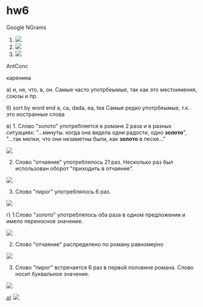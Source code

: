 # hw6
Google NGrams
1. ![](https://github.com/olesyaisme/hw6/blob/master/due%20to%20the.png)
2. ![](https://github.com/olesyaisme/hw6/blob/master/%D0%BB%D0%B5%D0%B3%D0%BA%D0%BE%D0%B5.jpg)
3. ![](https://github.com/olesyaisme/hw6/blob/master/line.jpg)






AntConc 

каренина

а) и, не, что, в, он. Самые часто употрбеымые, так как это местоимения, союзы и пр.

б) sort by word end  a, ca, dada, ea, tea Самые редко употрбеымые, т.к. это иостранные слова

в) 1. Слово "золото" употребляется в романе 2 раза и в разных ситуациях: "...минуты. когда она видела одни радости, одно **золото**", "...так мелки, что они незаметны были, как **золото** в песке..."

![](https://github.com/olesyaisme/hw6/blob/master/%D0%B7%D0%BE%D0%BB%D0%BE%D1%82%D0%BE1.jpg)

2. Слово "отчаяние" употреблялось 21 раз. Несколько раз был использован оборот "приходить в отчаяние". 

![](https://github.com/olesyaisme/hw6/blob/master/%D0%BE%D1%82%D1%87%D0%B0%D1%8F%D0%BD%D0%B8%D0%B51.jpg)

3. Слово "пирог" употреблялось 6 раз.

![](https://github.com/olesyaisme/hw6/blob/master/%D0%BF%D0%B8%D1%80%D0%BE%D0%B31.jpg)

г) 1.Слово "золото" употреблялось оба раза в одном предложении и имело переносное значение.

![](https://github.com/olesyaisme/hw6/blob/master/%D0%B7%D0%BE%D0%BB%D0%BE%D1%82%D0%BE2.jpg)

2. Слово "отчаяние" распределено по роману равномерно

![](https://github.com/olesyaisme/hw6/blob/master/%D0%BE%D1%82%D1%87%D0%B0%D1%8F%D0%BD%D0%B8%D0%B52.jpg)

3. Слово "пирог" встречается 6 раз в первой половине романа. Слово носит буквальное значение.

![](https://github.com/olesyaisme/hw6/blob/master/%D0%BF%D0%B8%D1%80%D0%BE%D0%B32.jpg)

д) ![](https://github.com/olesyaisme/hw6/blob/master/karenina1.jpg)
